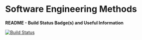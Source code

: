 # Software Engineering Methods
**README - Build Status Badge(s) and Useful Information**


[![Build Status](https://travis-ci.com/DanielKlas/159360132875t.svg?branch=master)](https://travis-ci.com/DanielKlas/159360132875t)
